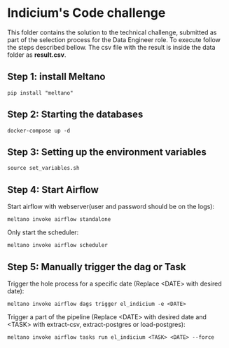 # Indicium's Code challenge
This folder contains the solution to the technical challenge, submitted as part of the selection process for the Data Engineer role.
To execute follow the steps described bellow. The csv file with the result is inside the data folder as **result.csv**.

## Step 1: install Meltano
```
pip install "meltano"
```

## Step 2: Starting the databases
```
docker-compose up -d
```

## Step 3: Setting up the environment variables
```
source set_variables.sh
```

## Step 4: Start Airflow
Start airflow with webserver(user and password should be on the logs):
```
meltano invoke airflow standalone
```
Only start the scheduler:
```
meltano invoke airflow scheduler
```
## Step 5: Manually trigger the dag or Task

Trigger the hole process for a specific date (Replace \<DATE> with desired date):
```
meltano invoke airflow dags trigger el_indicium -e <DATE>
```

Trigger a part of the pipeline (Replace \<DATE> with desired date and \<TASK> with extract-csv, extract-postgres or load-postgres):
```
meltano invoke airflow tasks run el_indicium <TASK> <DATE> --force
```